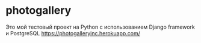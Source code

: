 # photogallery
Это мой тестовый проект на Python c использованием Django framework и PostgreSQL
https://photogalleryinc.herokuapp.com/
